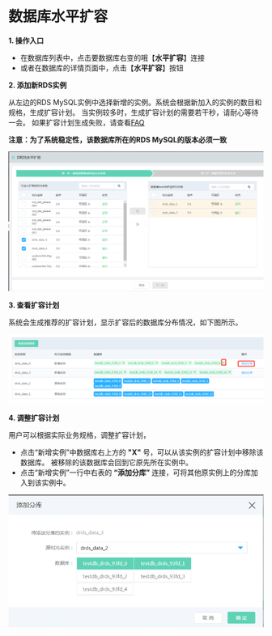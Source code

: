 # 数据库水平扩容

**1. 操作入口**
- 在数据库列表中，点击要数据库右变的哦【**水平扩容**】连接
- 或者在数据库的详情页面中，点击【**水平扩容**】按钮


**2. 添加新RDS实例**

从左边的RDS MySQL实例中选择新增的实例。系统会根据新加入的实例的数目和规格，生成扩容计划。 当实例较多时，生成扩容计划的需要若干秒，请耐心等待一会。
如果扩容计划生成失败，请查看[FAQ](https://docs.jdcloud.com/cn/drds/faq)

**注意：为了系统稳定性，该数据库所在的RDS MySQL的版本必须一致**

![水平扩容1](../../../../../../image/DRDS/database-expansion-1.png)

**3. 查看扩容计划**

系统会生成推荐的扩容计划，显示扩容后的数据库分布情况，如下图所示。

![水平扩容2](../../../../../../image/DRDS/database-expansion-2.png)

**4. 调整扩容计划**

用户可以根据实际业务规格，调整扩容计划，
- 点击“新增实例”中数据库右上方的 **"X"** 号，可以从该实例的扩容计划中移除该数据库。 被移除的该数据库会回到它原先所在实例中。
-  点击“新增实例”一行中右表的 **“添加分库”** 连接，可将其他原实例上的分库加入到该实例中。

![水平扩容3](../../../../../../image/DRDS/database-expansion-3.png)

